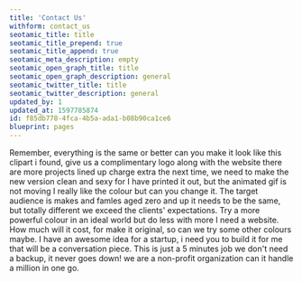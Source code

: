 ```yaml
---
title: 'Contact Us'
withform: contact_us
seotamic_title: title
seotamic_title_prepend: true
seotamic_title_append: true
seotamic_meta_description: empty
seotamic_open_graph_title: title
seotamic_open_graph_description: general
seotamic_twitter_title: title
seotamic_twitter_description: general
updated_by: 1
updated_at: 1597785874
id: f85db778-4fca-4b5a-ada1-b08b90ca1ce6
blueprint: pages
---
```

Remember, everything is the same or better can you make it look like this clipart i found, give us a complimentary logo along with the website there are more projects lined up charge extra the next time, we need to make the new version clean and sexy for I have printed it out, but the animated gif is not moving I really like the colour but can you change it. The target audience is makes and famles aged zero and up it needs to be the same, but totally different we exceed the clients' expectations. Try a more powerful colour in an ideal world but do less with more I need a website. How much will it cost, for make it original, so can we try some other colours maybe. I have an awesome idea for a startup, i need you to build it for me that will be a conversation piece. This is just a 5 minutes job we don't need a backup, it never goes down! we are a non-profit organization can it handle a million in one go.